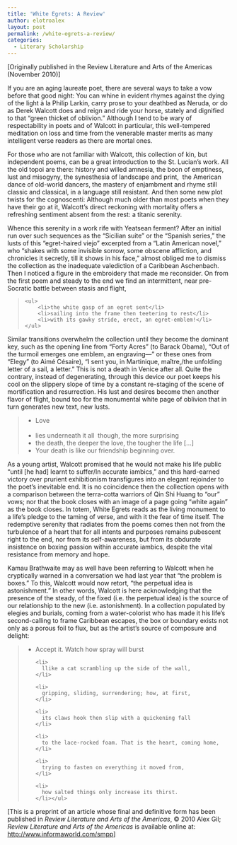 ```yaml
---
title: 'White Egrets: A Review'
author: elotroalex
layout: post
permalink: /white-egrets-a-review/
categories:
  - Literary Scholarship
---
```

[Originally published in the Review Literature and Arts of the Americas (November 2010)]

<div>
  <p>
    If you are an aging laureate poet, there are several ways to take a vow before that good night: You can whine in evident rhymes against the dying of the light à la Philip Larkin, carry prose to your deathbed as Neruda, or do as Derek Walcott does and reign and ride your horse, stately and dignified to that “green thicket of oblivion.” Although I tend to be wary of respectability in poets and of Walcott in particular, this well-tempered meditation on loss and time from the venerable master merits as many intelligent verse readers as there are mortal ones.
  </p>
  
  <p>
    For those who are not familiar with Walcott, this collection of kin, but independent poems, can be a great introduction to the St. Lucian’s work. All the old topoi are there: history and willed amnesia, the boon of emptiness, lust and misogyny, the synesthesia of landscape and print,  the American dance of old-world dancers, the mastery of enjambment and rhyme still classic and classical, in a language still resistant. And then some new plot twists for the cognoscenti: Although much older than most poets when they have their go at it, Walcott’s direct reckoning with mortality offers a refreshing sentiment absent from the rest: a titanic serenity.
  </p>
  
  <p>
    Whence this serenity in a work rife with Yeatsean ferment? After an initial run over such sequences as the “Sicilian suite” or the “Spanish series,” the lusts of this “egret-haired viejo” excerpted from a “Latin American novel,” who “shakes with some invisible sorrow, some obscene affliction, and chronicles it secretly, till it shows in his face,” almost obliged me to dismiss the collection as the inadequate valediction of a Caribbean Aschenbach. Then I noticed a figure in the embroidery that made me reconsider. On from the first poem and steady to the end we find an intermittent, near pre-Socratic battle between stasis and flight,
  </p>
  
  <blockquote class="poetry">

    <ul>
        <li>the white gasp of an egret sent</li>
        <li>sailing into the frame then teetering to rest</li>
        <li>with its gawky stride, erect, an egret-emblem!</li>
    </ul>

  </blockquote>
  
  <p>
    Similar transitions overwhelm the collection until they become the dominant key, such as the opening line from “Forty Acres” (to Barack Obama), “Out of the turmoil emerges one emblem, an engraving—” or these ones from “Elegy” (to Aimé Césaire), “I sent you, in Martinique, maître,/the unfolding letter of a sail, a letter.” This is not a death in Venice after all. Quite the contrary, instead of degenerating, through this device our poet keeps his cool on the slippery slope of time by a constant re-staging of the scene of mortification and resurrection. His lust and desires become then another flavor of flight, bound too for the monumental white page of oblivion that in turn generates new text, new lusts.
  </p>
  
  <blockquote class="poetry">
    <ul>
      <li>Love</li>
      <br>
      <li>lies underneath it all  though, the more surprising</li>    
      <li>the death, the deeper the love, the tougher the life [&#8230;]</li>
      <li>Your death is like our friendship beginning over.</li>
    </ul>
  </blockquote>
  
  <p>
    As a young artist, Walcott promised that he would not make his life public “until [he had] learnt to suffer/In accurate iambics,” and this hard-earned victory over prurient exhibitionism transfigures into an elegant rejoinder to the poet’s inevitable end. It is no coincidence then the collection opens with a comparison between the terra-cotta warriors of Qin Shi Huang to “our” vows; nor that the book closes with an image of a page going “white again” as the book closes. In totem, White Egrets reads as the living monument to a life’s pledge to the taming of verse, and with it the fear of time itself. The redemptive serenity that radiates from the poems comes then not from the turbulence of a heart that for all intents and purposes remains pubescent right to the end, nor from its self-awareness, but from its obdurate insistence on boxing passion within accurate iambics, despite the vital resistance from memory and hope.
  </p>
  
  <p>
    Kamau Brathwaite may as well have been referring to Walcott when he cryptically warned in a conversation we had last year that “the problem is boxes.” To this, Walcott would now retort, “the perpetual idea is astonishment.” In other words, Walcott is here acknowledging that the presence of the steady, of the fixed (i.e. the perpetual idea) is the source of our relationship to the new (i.e. astonishment). In a collection populated by elegies and burials, coming from a water-colorist who has made it his life’s second-calling to frame Caribbean escapes, the box or boundary exists not only as a porous foil to flux, but as the artist’s source of composure and delight:
  </p>
  
  <blockquote class="poetry">
    <ul><li>
      Accept it. Watch how spray will burst
    </li>
    
    <li>
      llike a cat scrambling up the side of the wall,
    </li>
    
    <li>
      gripping, sliding, surrendering; how, at first,
    </li>
    
    <li>
      its claws hook then slip with a quickening fall
    </li>
    
    <li>
      to the lace-rocked foam. That is the heart, coming home,
    </li>
    
    <li>
      trying to fasten on everything it moved from,
    </li>
    
    <li>
      how salted things only increase its thirst.
    </li></ul>
  </blockquote>
  
  <p>
    [This is a preprint of an article whose final and definitive form has been published in <em>Review Literature and Arts of the Americas</em>, © 2010 Alex Gil; <em>Review Literature and Arts of the Americas</em> is available online at: <a href="http://www.informaworld.com/smpp/" target="_blank">http://www.informaworld.com/smpp</a>]
  </p>
</div>